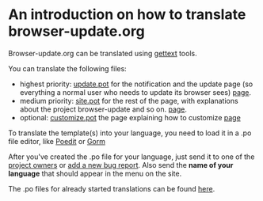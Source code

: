 # An introduction on how to translate browser-update.org #




Browser-update.org can be translated using [gettext](http://en.wikipedia.org/wiki/Gettext) tools.

You can translate the following files:
  * highest priority: [update.pot](http://code.google.com/p/browser-update/source/browse/trunk/lang/update.pot) for the notification and the update page (so everything a normal user who needs to update its browser sees) [page](https://browser-update.org/update-browser.html).
  * medium priority: [site.pot](http://code.google.com/p/browser-update/source/browse/trunk/lang/site.pot) for the rest of the page, with explanations about the project browser-update and so on. [page](https://browser-update.org/index.html).
  * optional: [customize.pot](http://code.google.com/p/browser-update/source/browse/trunk/lang/customize.pot) the page explaining how to customize [page](https://browser-update.org/customize.html)

To translate the template(s) into your language, you need to load it in a .po file editor, like [Poedit](http://www.poedit.net/) or [Gorm](http://gorm.po.dk/)


After you've created the .po file for your language, just send it to one of the [project owners](http://code.google.com/p/browser-update/people/list) or [add a new bug report](https://code.google.com/p/browser-update/issues/entry). Also send the **name of your language** that should appear in the menu on the site.


The .po files for already started translations can be found [here](http://code.google.com/p/browser-update/source/browse/#svn/trunk/lang).